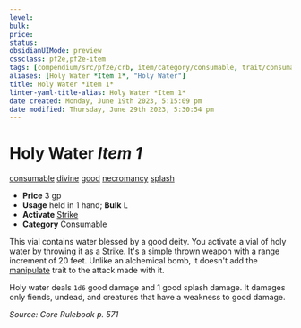 ```yaml
---
level:
bulk:
price:
status:
obsidianUIMode: preview
cssclass: pf2e,pf2e-item
tags: [compendium/src/pf2e/crb, item/category/consumable, trait/consumable, trait/divine, trait/good, trait/necromancy, trait/splash]
aliases: [Holy Water *Item 1*, "Holy Water"]
title: Holy Water *Item 1*
linter-yaml-title-alias: Holy Water *Item 1*
date created: Monday, June 19th 2023, 5:15:09 pm
date modified: Thursday, June 29th 2023, 5:30:54 pm
---
```


# Holy Water *Item 1*

[consumable](rules/traits/consumable.md) [divine](rules/traits/divine.md) [good](rules/traits/good.md) [necromancy](rules/traits/necromancy.md) [splash](rules/traits/splash.md)  

- **Price** 3 gp
- **Usage** held in 1 hand; **Bulk** L
- **Activate** [Strike](rules/actions/strike.md)
- **Category** Consumable

This vial contains water blessed by a good deity. You activate a vial of holy water by throwing it as a [Strike](rules/actions/strike.md). It's a simple thrown weapon with a range increment of 20 feet. Unlike an alchemical bomb, it doesn't add the [manipulate](rules/traits/manipulate.md) trait to the attack made with it.

Holy water deals `1d6` good damage and 1 good splash damage. It damages only fiends, undead, and creatures that have a weakness to good damage.

*Source: Core Rulebook p. 571*
